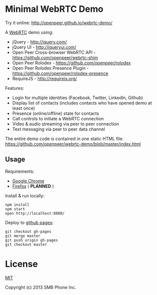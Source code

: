Minimal WebRTC Demo
===================

Try it online: http://openpeer.github.io/webrtc-demo/

A [WebRTC](http://dev.w3.org/2011/webrtc/editor/webrtc.html) demo using:

  * jQuery - http://jquery.com/
  * jQuery UI - http://jqueryui.com/
  * Open Peer Cross-browser WebRTC API - https://github.com/openpeer/webrtc-shim
  * Open Peer Rolodex - https://github.com/openpeer/rolodex
  * Open Peer Rolodex Presence Plugin - https://github.com/openpeer/rolodex-presence
  * RequireJS - http://requirejs.org/

Features:

  * Login for multiple identities (Facebook, Twitter, LinkedIn, Github)
  * Display list of contacts (includes contacts who have opened demo at least once)
  * Presence (online/offline) state for contacts
  * Call controls to initiate a WebRTC connection
  * Video & audio streaming via peer to peer connection
  * Text messaging via peer to peer data channel

The entire demo code is contained in one static HTML file: https://github.com/openpeer/webrtc-demo/blob/master/index.html

Usage
-----

Requirements:

  * [Google Chrome](https://www.google.com/chrome/)
  * [Firefox](http://www.mozilla.org/firefox/) ( **PLANNED** )

Install & run locally:

    npm install
    npm start
    open http://localhost:8080/

Deploy to [github pages](http://pages.github.com/):

    git checkout gh-pages
    git merge master
    git push origin gh-pages
    git checkout master

License
=======

[MIT](http://opensource.org/licenses/MIT)

Copyright (c) 2013 SMB Phone Inc. 
